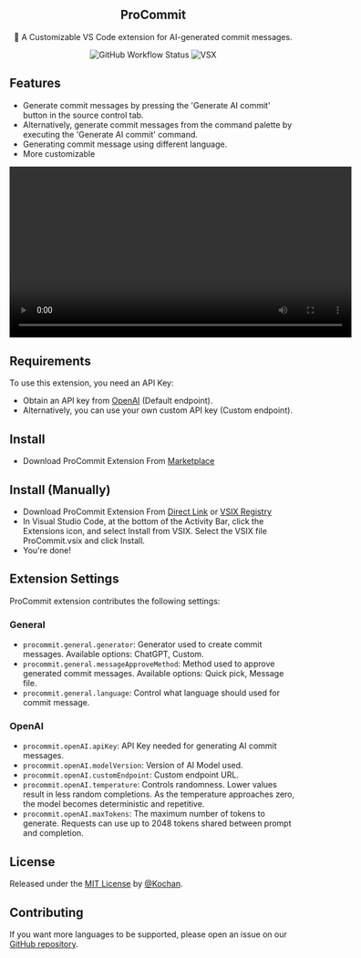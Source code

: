 <h2 align="center">
ProCommit
</h2>
<p align="center">
📝 A Customizable VS Code extension for AI-generated commit messages.
</p>
<p align="center">
<img alt="GitHub Workflow Status" src="https://img.shields.io/github/actions/workflow/status/koimoee/ProCommit/.github%2Fworkflows%2Fbuild.yml?style=flat-square">
<img alt="VSX" src="https://img.shields.io/open-vsx/v/Kochan/pro-commit?style=flat-square&label=OpenVSX">
</p>

## Features

- Generate commit messages by pressing the 'Generate AI commit' button in the source control tab.
- Alternatively, generate commit messages from the command palette by executing the 'Generate AI commit' command.
- Generating commit message using different language.
- More customizable

<video width="600" controls>
    <source src="https://cdn.discordapp.com/attachments/1298331940365013072/1327403316849803354/2025-01-11_05-01-47.mp4?ex=6782f02c&is=67819eac&hm=0c61eb28eb1dc48b16b957f7ca749fb1f1148ab311338df98479b863eab58b79&" type="video/mp4">
    Your browser does not support the video tag.
</video>

## Requirements

To use this extension, you need an API Key:
- Obtain an API key from [OpenAI](https://platform.openai.com/account/api-keys) (Default endpoint).
- Alternatively, you can use your own custom API key (Custom endpoint).

## Install
- Download ProCommit Extension From [Marketplace](https://marketplace.visualstudio.com/items?itemName=Kochan.pro-commit)

## Install (Manually)
- Download ProCommit Extension From [Direct Link](https://nightly.link/koimoee/ProCommit/workflows/build/main/ProCommit.vsix.zip) or [VSIX Registry](https://marketplace.visualstudio.com/items?itemName=Kochan.pro-commit)
- In Visual Studio Code, at the bottom of the Activity Bar, click the Extensions icon, and select Install from VSIX. Select the VSIX file ProCommit.vsix and click Install.
- You're done!

## Extension Settings

ProCommit extension contributes the following settings:

### General

- `procommit.general.generator`: Generator used to create commit messages. Available options: ChatGPT, Custom.
- `procommit.general.messageApproveMethod`: Method used to approve generated commit messages. Available options: Quick pick, Message file.
- `procommit.general.language`: Control what language should used for commit message.

### OpenAI

- `procommit.openAI.apiKey`: API Key needed for generating AI commit messages.
- `procommit.openAI.modelVersion`: Version of AI Model used.
- `procommit.openAI.customEndpoint`: Custom endpoint URL.
- `procommit.openAI.temperature`: Controls randomness. Lower values result in less random completions. As the temperature approaches zero, the model becomes deterministic and repetitive.
- `procommit.openAI.maxTokens`: The maximum number of tokens to generate. Requests can use up to 2048 tokens shared between prompt and completion.

## License

Released under the [MIT License](/LICENSE) by [@Kochan](https://github.com/koimoee).

## Contributing

If you want more languages to be supported, please open an issue on our [GitHub repository](https://github.com/koimoee/ProCommit/issues).

